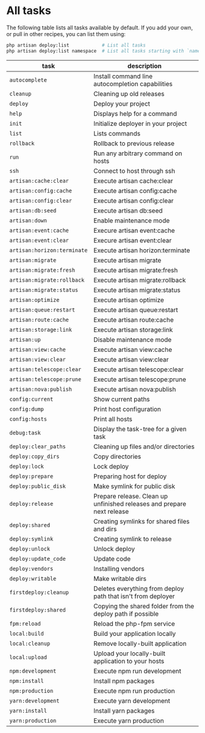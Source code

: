 # All tasks

The following table lists all tasks available by default. If you add your own, or pull in other recipes, you can list them using:

```bash
php artisan deploy:list            # List all tasks
php artisan deploy:list namespace  # List all tasks starting with `namespace:`
```

| task | description |
| - | - |
| `autocomplete`              | Install command line autocompletion capabilities |
| `cleanup`                   | Cleaning up old releases |
| `deploy`                    | Deploy your project |
| `help`                      | Displays help for a command |
| `init`                      | Initialize deployer in your project |
| `list`                      |  Lists commands |
| `rollback`                  | Rollback to previous release |
| `run`                       | Run any arbitrary command on hosts |
| `ssh`                       | Connect to host through ssh |
| `artisan:cache:clear`       | Execute artisan cache:clear |
| `artisan:config:cache`      | Execute artisan config:cache |
| `artisan:config:clear`      | Execute artisan config:clear |
| `artisan:db:seed`           | Execute artisan db:seed |
| `artisan:down`              | Enable maintenance mode |
| `artisan:event:cache`       | Execure artisan event:cache |
| `artisan:event:clear`       | Execure artisan event:clear |
| `artisan:horizon:terminate` | Execute artisan horizon:terminate |
| `artisan:migrate`           | Execute artisan migrate |
| `artisan:migrate:fresh`     | Execute artisan migrate:fresh |
| `artisan:migrate:rollback`  | Execute artisan migrate:rollback |
| `artisan:migrate:status`    | Execute artisan migrate:status |
| `artisan:optimize`          | Execute artisan optimize |
| `artisan:queue:restart`     | Execute artisan queue:restart |
| `artisan:route:cache`       | Execute artisan route:cache |
| `artisan:storage:link`      | Execute artisan storage:link |
| `artisan:up`                | Disable maintenance mode |
| `artisan:view:cache`        | Execute artisan view:cache |
| `artisan:view:clear`        | Execute artisan view:clear |
| `artisan:telescope:clear`   | Execute artisan telescope:clear |
| `artisan:telescope:prune`   | Execute artisan telescope:prune |
| `artisan:nova:publish`      | Execute artisan nova:publish |
| `config:current`            | Show current paths |
| `config:dump`               | Print host configuration |
| `config:hosts`              | Print all hosts |
| `debug:task`                | Display the task-tree for a given task |
| `deploy:clear_paths`        | Cleaning up files and/or directories |
| `deploy:copy_dirs`          | Copy directories |
| `deploy:lock`               | Lock deploy |
| `deploy:prepare`            | Preparing host for deploy |
| `deploy:public_disk`        | Make symlink for public disk |
| `deploy:release`            | Prepare release. Clean up unfinished releases and prepare next release |
| `deploy:shared`             | Creating symlinks for shared files and dirs |
| `deploy:symlink`            | Creating symlink to release |
| `deploy:unlock`             | Unlock deploy |
| `deploy:update_code`        | Update code |
| `deploy:vendors`            | Installing vendors |
| `deploy:writable`           | Make writable dirs |
| `firstdeploy:cleanup`       | Deletes everything from deploy path that isn't from deployer |
| `firstdeploy:shared`        | Copying the shared folder from the deploy path if possible |
| `fpm:reload`                | Reload the php-fpm service |
| `local:build`               | Build your application locally |
| `local:cleanup`             | Remove locally-built application |
| `local:upload`              | Upload your locally-built application to your hosts |
| `npm:development`           | Execute npm run development |
| `npm:install`               | Install npm packages |
| `npm:production`            | Execute npm run production |
| `yarn:development`           | Execute yarn development |
| `yarn:install`               | Install yarn packages |
| `yarn:production`            | Execute yarn production |

